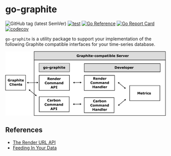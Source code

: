 # go-graphite

![GitHub tag (latest SemVer)](https://img.shields.io/github/v/tag/cybergarage/go-graphite)
[![test](https://github.com/cybergarage/go-graphite/actions/workflows/make.yml/badge.svg)](https://github.com/cybergarage/go-graphite/actions/workflows/make.yml)
[![Go Reference](https://pkg.go.dev/badge/github.com/cybergarage/go-graphite.svg)](https://pkg.go.dev/github.com/cybergarage/go-graphite)
[![Go Report Card](https://img.shields.io/badge/go%20report-A%2B-brightgreen)](https://goreportcard.com/report/github.com/cybergarage/go-graphite)
[![codecov](https://codecov.io/gh/cybergarage/go-graphite/branch/main/graph/badge.svg?token=C3Q82XPE44)](https://codecov.io/gh/cybergarage/go-graphite)

`go-graphite` is a utility package to support your implementation of the following Graphite compatible interfaces for your time-series database.

![](doc/img/framework.png)

## References

- [The Render URL API](https://graphite.readthedocs.io/en/latest/render_api.html)
- [Feeding In Your Data](http://graphite.readthedocs.io/en/latest/feeding-carbon.html)
